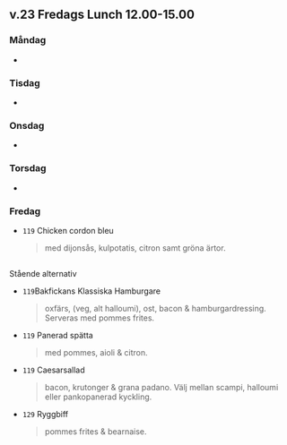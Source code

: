 
  
## v.23 Fredags Lunch 12.00-15.00

### Måndag 

*  
  > 
 
  


### Tisdag

* 
  > 
  


### Onsdag

* 
  >   



### Torsdag

* 
  > 


   
### Fredag

* `119` Chicken cordon bleu
  > med dijonsås, kulpotatis, citron samt gröna ärtor. 
## 

Stående alternativ

* `119`Bakfickans Klassiska Hamburgare
  >oxfärs, (veg, alt halloumi), ost, bacon & hamburgardressing. Serveras med pommes frites.

* `119`  Panerad spätta
  >   med pommes, aioli & citron.

* `119` Caesarsallad
  > bacon, krutonger & grana padano. Välj mellan scampi, halloumi eller pankopanerad kyckling.
  
* `129` Ryggbiff
  > pommes frites & bearnaise.
